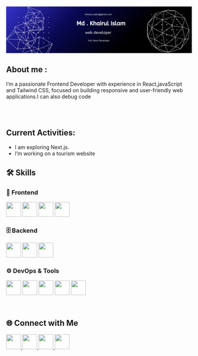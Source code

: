 
![GitHub Banner](https://github.com/khairul-islam-k/khairul-islam-k/blob/main/github-banner.png)
<h2>About me :</h2>
<p>I’m a passionate Frontend Developer with experience in React,javaScript and Tailwind CSS, focused on building responsive and user-friendly web applications.I can also debug code</p>
<br />
<br />
<h2>Current Activities:</h2>
<ul style='dics'>
  <li>I am exploring Next.js.</li>
  <li>I’m working on a tourism website</li>
</ul>

## 🛠 Skills

### 🚀 Frontend
<p>
  <img src="https://cdn.jsdelivr.net/gh/devicons/devicon/icons/react/react-original.svg" width="40" height="40"/>
  <img src="https://cdn.jsdelivr.net/gh/devicons/devicon/icons/javascript/javascript-original.svg" width="40" height="40"/>
  <img src="https://cdn.jsdelivr.net/gh/devicons/devicon/icons/html5/html5-original.svg" width="40" height="40"/>
  <img src="https://cdn.jsdelivr.net/gh/devicons/devicon/icons/css3/css3-original.svg" width="40" height="40"/>
</p>

### 🗄 Backend
<p>
  <img src="https://cdn.jsdelivr.net/gh/devicons/devicon/icons/nodejs/nodejs-original.svg" width="40" height="40"/>
  <img src="https://cdn.jsdelivr.net/gh/devicons/devicon/icons/express/express-original.svg" width="40" height="40"/>
  <img src="https://cdn.jsdelivr.net/gh/devicons/devicon/icons/mongodb/mongodb-original.svg" width="40" height="40"/>
</p>

### ⚙️ DevOps & Tools
<p>
  <img src="https://cdn.jsdelivr.net/gh/devicons/devicon/icons/git/git-original.svg" width="40" height="40"/>
  <img src="https://cdn.jsdelivr.net/gh/devicons/devicon/icons/github/github-original.svg" width="40" height="40"/>
  <img src="https://cdn.jsdelivr.net/gh/devicons/devicon/icons/npm/npm-original-wordmark.svg" width="40" height="40"/>
  <img src="https://cdn.jsdelivr.net/gh/devicons/devicon/icons/vscode/vscode-original.svg" width="40" height="40"/>
  <img src="https://cdn.jsdelivr.net/gh/devicons/devicon/icons/figma/figma-original.svg" width="40" height="40"/>
</p>
<br />

## 🌐 Connect with Me

<p align="left">
  <a href="https://github.com/khairul-islam-k" target="_blank">
    <img src="https://cdn.jsdelivr.net/gh/devicons/devicon/icons/github/github-original.svg" width="40" height="40"/>
  </a>
  <a href="https://www.linkedin.com/in/khairul-islam-170543379" target="_blank">
    <img src="https://cdn.jsdelivr.net/gh/devicons/devicon/icons/linkedin/linkedin-original.svg" width="40" height="40"/>
  </a>
  <a href="https://twitter.com" target="_blank">
    <img src="https://cdn.jsdelivr.net/gh/devicons/devicon/icons/twitter/twitter-original.svg" width="40" height="40"/>
  </a>
  <a href="mailto:khairul.web1@gmail.com" target="_blank">
    <img src="https://img.icons8.com/ios-filled/50/000000/new-post.png" width="40" height="40"/>
  </a>
</p>


